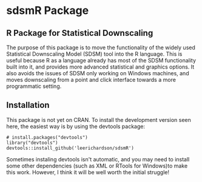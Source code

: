 # sdsmR Package
## R Package for Statistical Downscaling

The purpose of this package is to move the functionality of the widely used 
Statistical Downscaling Model (SDSM) tool into the R language. This is useful 
because R as a language already has most of the SDSM functionality built into it, 
and provides more advanced statistical and graphics options. It also avoids the issues
of SDSM only working on Windows machines, and moves downscaling from a point and 
click interface towards a more programmatic setting. 

## Installation
This package is not yet on CRAN. To install the development version seen here, 
the easiest way is by using the devtools package:

```{r}
# install.packages("devtools")
library("devtools")
devtools::install_github('leerichardson/sdsmR')
```
Sometimes instaling devtools isn't automatic, and you may need to install 
some other dependencies (such as XML or RTools for Windows)to make this work. 
However, I think it will be well worth the initial struggle!
